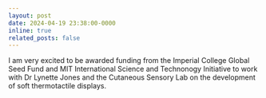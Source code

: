 ```yaml
---
layout: post
date: 2024-04-19 23:38:00-0000
inline: true
related_posts: false
---
```


I am very excited to be awarded funding from the Imperial College Global Seed Fund and MIT International Science and Technonogy Initiative to work with Dr Lynette Jones and the Cutaneous Sensory Lab on the development of soft thermotactile displays.